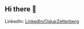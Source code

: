 ## Hi there 👋

LinkedIn: [LinkedIn/OskarZetterberg](https://www.linkedin.com/in/oskar-zetterberg-b199a1174/)
